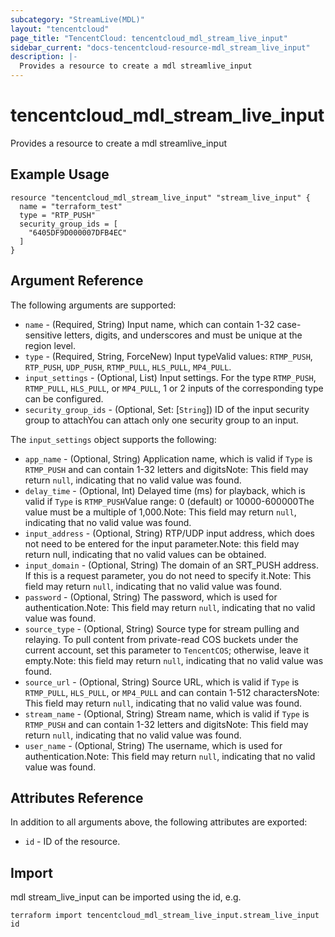 ```yaml
---
subcategory: "StreamLive(MDL)"
layout: "tencentcloud"
page_title: "TencentCloud: tencentcloud_mdl_stream_live_input"
sidebar_current: "docs-tencentcloud-resource-mdl_stream_live_input"
description: |-
  Provides a resource to create a mdl streamlive_input
---
```


# tencentcloud_mdl_stream_live_input

Provides a resource to create a mdl streamlive_input

## Example Usage

```hcl
resource "tencentcloud_mdl_stream_live_input" "stream_live_input" {
  name = "terraform_test"
  type = "RTP_PUSH"
  security_group_ids = [
    "6405DF9D000007DFB4EC"
  ]
}
```

## Argument Reference

The following arguments are supported:

* `name` - (Required, String) Input name, which can contain 1-32 case-sensitive letters, digits, and underscores and must be unique at the region level.
* `type` - (Required, String, ForceNew) Input typeValid values: `RTMP_PUSH`, `RTP_PUSH`, `UDP_PUSH`, `RTMP_PULL`, `HLS_PULL`, `MP4_PULL`.
* `input_settings` - (Optional, List) Input settings. For the type `RTMP_PUSH`, `RTMP_PULL`, `HLS_PULL`, or `MP4_PULL`, 1 or 2 inputs of the corresponding type can be configured.
* `security_group_ids` - (Optional, Set: [`String`]) ID of the input security group to attachYou can attach only one security group to an input.

The `input_settings` object supports the following:

* `app_name` - (Optional, String) Application name, which is valid if `Type` is `RTMP_PUSH` and can contain 1-32 letters and digitsNote: This field may return `null`, indicating that no valid value was found.
* `delay_time` - (Optional, Int) Delayed time (ms) for playback, which is valid if `Type` is `RTMP_PUSH`Value range: 0 (default) or 10000-600000The value must be a multiple of 1,000.Note: This field may return `null`, indicating that no valid value was found.
* `input_address` - (Optional, String) RTP/UDP input address, which does not need to be entered for the input parameter.Note: this field may return null, indicating that no valid values can be obtained.
* `input_domain` - (Optional, String) The domain of an SRT_PUSH address. If this is a request parameter, you do not need to specify it.Note: This field may return `null`, indicating that no valid value was found.
* `password` - (Optional, String) The password, which is used for authentication.Note: This field may return `null`, indicating that no valid value was found.
* `source_type` - (Optional, String) Source type for stream pulling and relaying. To pull content from private-read COS buckets under the current account, set this parameter to `TencentCOS`; otherwise, leave it empty.Note: this field may return `null`, indicating that no valid value was found.
* `source_url` - (Optional, String) Source URL, which is valid if `Type` is `RTMP_PULL`, `HLS_PULL`, or `MP4_PULL` and can contain 1-512 charactersNote: This field may return `null`, indicating that no valid value was found.
* `stream_name` - (Optional, String) Stream name, which is valid if `Type` is `RTMP_PUSH` and can contain 1-32 letters and digitsNote: This field may return `null`, indicating that no valid value was found.
* `user_name` - (Optional, String) The username, which is used for authentication.Note: This field may return `null`, indicating that no valid value was found.

## Attributes Reference

In addition to all arguments above, the following attributes are exported:

* `id` - ID of the resource.




## Import

mdl stream_live_input can be imported using the id, e.g.

```
terraform import tencentcloud_mdl_stream_live_input.stream_live_input id
```

